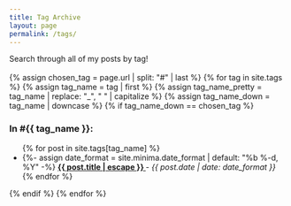 ```yaml
---
title: Tag Archive
layout: page
permalink: /tags/
---
```


<div>
  Search through all of my posts by tag!
</div> 
</br>

<div id="tags-list">
{% assign chosen_tag = page.url | split: "#" | last %}
{% for tag in site.tags %}
  {% assign tag_name = tag | first %}
  {% assign tag_name_pretty = tag_name | replace: "_", " " | capitalize %}
  {% assign tag_name_down = tag_name | downcase %}
  {% if tag_name_down == chosen_tag %}
  <div class="tag-list">
    <div id="#{{ tag_name | slugize }}"></div>
    <h3 class="post-list-heading line-bottom"> In #{{ tag_name }}: </h3>
    <a name="{{ tag_name | slugize }}"></a>
    <ul class="post-list post-list-narrow">
     {% for post in site.tags[tag_name] %}
     <li>
       {%- assign date_format = site.minima.date_format | default: "%b %-d, %Y" -%}
       <b>
         <a href="{{ post.url | relative_url }}">
           {{ post.title | escape }}
         </a>
       </b> - <i>{{ post.date | date: date_format }}</i>
     </li>
     {% endfor %}
    </ul>
  </div>
  {% endif %}
{% endfor %}
</div>
